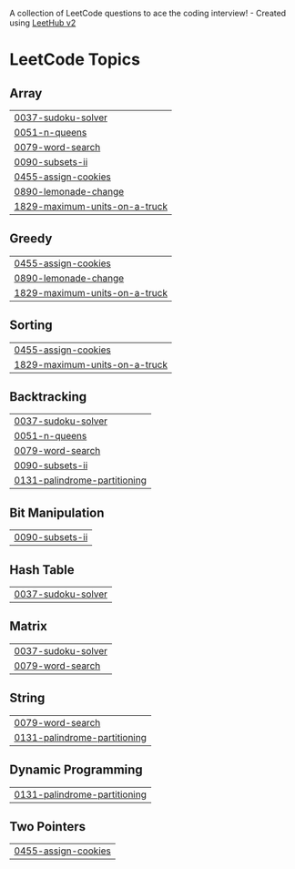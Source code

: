 A collection of LeetCode questions to ace the coding interview! - Created using [LeetHub v2](https://github.com/arunbhardwaj/LeetHub-2.0)
<!---LeetCode Topics Start-->
# LeetCode Topics
## Array
|  |
| ------- |
| [0037-sudoku-solver](https://github.com/rush181200/dsa_java_leetcode/tree/master/0037-sudoku-solver) |
| [0051-n-queens](https://github.com/rush181200/dsa_java_leetcode/tree/master/0051-n-queens) |
| [0079-word-search](https://github.com/rush181200/dsa_java_leetcode/tree/master/0079-word-search) |
| [0090-subsets-ii](https://github.com/rush181200/dsa_java_leetcode/tree/master/0090-subsets-ii) |
| [0455-assign-cookies](https://github.com/rush181200/dsa_java_leetcode/tree/master/0455-assign-cookies) |
| [0890-lemonade-change](https://github.com/rush181200/dsa_java_leetcode/tree/master/0890-lemonade-change) |
| [1829-maximum-units-on-a-truck](https://github.com/rush181200/dsa_java_leetcode/tree/master/1829-maximum-units-on-a-truck) |
## Greedy
|  |
| ------- |
| [0455-assign-cookies](https://github.com/rush181200/dsa_java_leetcode/tree/master/0455-assign-cookies) |
| [0890-lemonade-change](https://github.com/rush181200/dsa_java_leetcode/tree/master/0890-lemonade-change) |
| [1829-maximum-units-on-a-truck](https://github.com/rush181200/dsa_java_leetcode/tree/master/1829-maximum-units-on-a-truck) |
## Sorting
|  |
| ------- |
| [0455-assign-cookies](https://github.com/rush181200/dsa_java_leetcode/tree/master/0455-assign-cookies) |
| [1829-maximum-units-on-a-truck](https://github.com/rush181200/dsa_java_leetcode/tree/master/1829-maximum-units-on-a-truck) |
## Backtracking
|  |
| ------- |
| [0037-sudoku-solver](https://github.com/rush181200/dsa_java_leetcode/tree/master/0037-sudoku-solver) |
| [0051-n-queens](https://github.com/rush181200/dsa_java_leetcode/tree/master/0051-n-queens) |
| [0079-word-search](https://github.com/rush181200/dsa_java_leetcode/tree/master/0079-word-search) |
| [0090-subsets-ii](https://github.com/rush181200/dsa_java_leetcode/tree/master/0090-subsets-ii) |
| [0131-palindrome-partitioning](https://github.com/rush181200/dsa_java_leetcode/tree/master/0131-palindrome-partitioning) |
## Bit Manipulation
|  |
| ------- |
| [0090-subsets-ii](https://github.com/rush181200/dsa_java_leetcode/tree/master/0090-subsets-ii) |
## Hash Table
|  |
| ------- |
| [0037-sudoku-solver](https://github.com/rush181200/dsa_java_leetcode/tree/master/0037-sudoku-solver) |
## Matrix
|  |
| ------- |
| [0037-sudoku-solver](https://github.com/rush181200/dsa_java_leetcode/tree/master/0037-sudoku-solver) |
| [0079-word-search](https://github.com/rush181200/dsa_java_leetcode/tree/master/0079-word-search) |
## String
|  |
| ------- |
| [0079-word-search](https://github.com/rush181200/dsa_java_leetcode/tree/master/0079-word-search) |
| [0131-palindrome-partitioning](https://github.com/rush181200/dsa_java_leetcode/tree/master/0131-palindrome-partitioning) |
## Dynamic Programming
|  |
| ------- |
| [0131-palindrome-partitioning](https://github.com/rush181200/dsa_java_leetcode/tree/master/0131-palindrome-partitioning) |
## Two Pointers
|  |
| ------- |
| [0455-assign-cookies](https://github.com/rush181200/dsa_java_leetcode/tree/master/0455-assign-cookies) |
<!---LeetCode Topics End-->